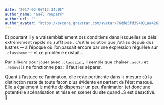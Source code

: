 ```yaml
---
date: "2017-02-06T12:34:08"
author_name: "Gaël Poupard"
author_url: ""
author_avatar: "https://secure.gravatar.com/avatar/76dde5fd394081aa4261802372fe2e33?s=48&d=mm&r=g"
---
```

Et pourtant il y a vraisemblablement des conditions dans lesquelles ce délai extrêmement rapide ne suffit pas&nbsp;: c’est la solution que j’utilise depuis des lustres —&nbsp;à l’époque où l’on passait encore par une expression régulière sur `.className`&nbsp;— et ce problème existait…

Par ailleurs pour jouer avec `.classList`, il semble que chaîner `.add()` et `.remove()` ne fonctionne pas&nbsp;: il faut les séparer.

Quant à l’astuce de l’animation, elle reste pertinente dans la mesure où la distinction reste de toute façon plus évidente en partant de l’état masqué. Elle a également le mérite de dispenser un peu d’animation (et donc une potentielle scénarisation et mise en scène) du site quand JS est désactivé. 🙂